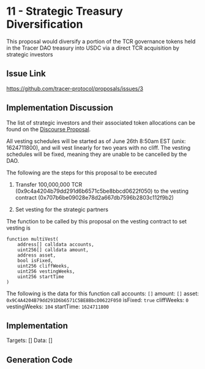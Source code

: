 # 11 - Strategic Treasury Diversification
This proposal would diversify a portion of the TCR governance tokens held in the Tracer DAO treasury into USDC via a direct TCR acquisition by strategic investors

## Issue Link
https://github.com/tracer-protocol/proposals/issues/3

## Implementation Discussion
The list of strategic investors and their associated token allocations can be found on the [Discourse Proposal](https://discourse.tracer.finance/t/proposal-strategic-treasury-diversification/286).

All vesting schedules will be started as of June 26th 8:50am EST (unix: 1624711800), and will vest linearly for two years with no cliff. The vesting schedules will be fixed, meaning they are unable to be cancelled by the DAO.

The following are the steps for this proposal to be executed

1. Transfer 100,000,000 TCR (0x9c4a4204b79dd291d6b6571c5be8bbcd0622f050) to the vesting contract (0x707b6be09028e78d2a667db7596b2803c112f9b2) 
   
2. Set vesting for the strategic partners

The function to be called by this proposal on the vesting contract to set vesting is 
```
function multiVest(
    address[] calldata accounts,
    uint256[] calldata amount,
    address asset,
    bool isFixed,
    uint256 cliffWeeks,
    uint256 vestingWeeks,
    uint256 startTime
) 
```

The following is the data for this function call
accounts: `[]`
amount: `[]`
asset: `0x9C4A4204B79dd291D6b6571C5BE8BbcD0622F050`
isFixed: `true`
cliffWeeks: `0`
vestingWeeks: `104`
startTime: `1624711800`




## Implementation
Targets: []
Data: []

## Generation Code

